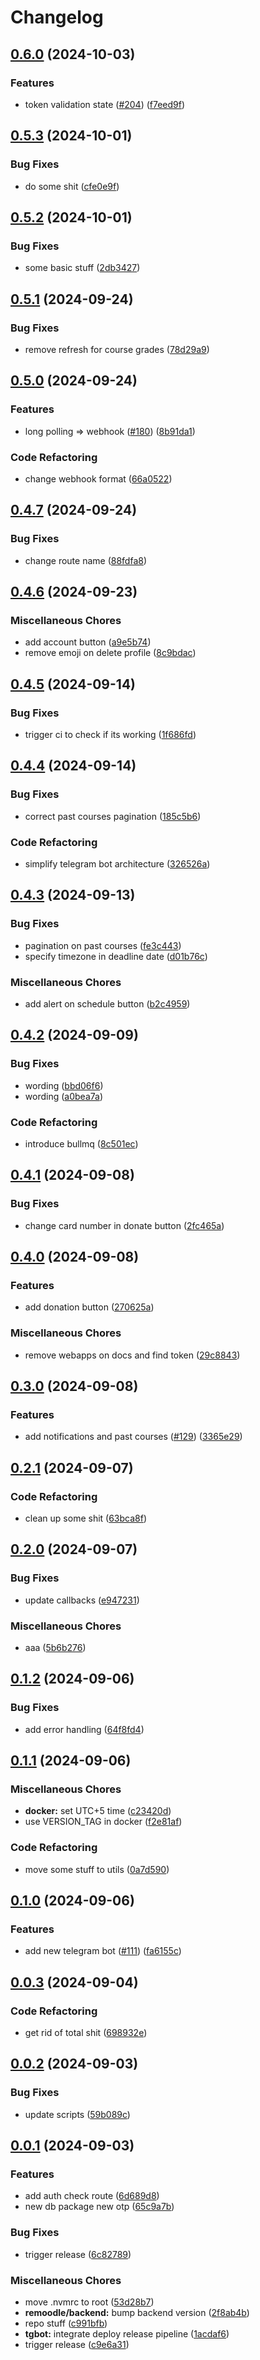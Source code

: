 # Changelog

## [0.6.0](https://github.com/remoodle/heresy/compare/remoodle/telegram-bot-v0.5.3...remoodle/telegram-bot-v0.6.0) (2024-10-03)


### Features

* token validation state ([#204](https://github.com/remoodle/heresy/issues/204)) ([f7eed9f](https://github.com/remoodle/heresy/commit/f7eed9f5b39949d1d2d2f335c973bbc9d8c01127))

## [0.5.3](https://github.com/remoodle/heresy/compare/remoodle/telegram-bot-v0.5.2...remoodle/telegram-bot-v0.5.3) (2024-10-01)


### Bug Fixes

* do some shit ([cfe0e9f](https://github.com/remoodle/heresy/commit/cfe0e9fc14f28a5fe65b75f386f86360af6d7f4d))

## [0.5.2](https://github.com/remoodle/heresy/compare/remoodle/telegram-bot-v0.5.1...remoodle/telegram-bot-v0.5.2) (2024-10-01)


### Bug Fixes

* some basic stuff ([2db3427](https://github.com/remoodle/heresy/commit/2db34273ab7a11c14ed2b7e2a3aec5caa4bfe3d4))

## [0.5.1](https://github.com/remoodle/heresy/compare/remoodle/telegram-bot-v0.5.0...remoodle/telegram-bot-v0.5.1) (2024-09-24)


### Bug Fixes

* remove refresh for course grades ([78d29a9](https://github.com/remoodle/heresy/commit/78d29a96205279b20420c527e53d6e99992925bd))

## [0.5.0](https://github.com/remoodle/heresy/compare/remoodle/telegram-bot-v0.4.7...remoodle/telegram-bot-v0.5.0) (2024-09-24)


### Features

* long polling =&gt; webhook ([#180](https://github.com/remoodle/heresy/issues/180)) ([8b91da1](https://github.com/remoodle/heresy/commit/8b91da177f7d1d7a320445bfe9cefe2661383ea3))


### Code Refactoring

* change webhook format ([66a0522](https://github.com/remoodle/heresy/commit/66a0522e30dec63d2e43a6e9dd3b6e18e479058d))

## [0.4.7](https://github.com/remoodle/heresy/compare/remoodle/telegram-bot-v0.4.6...remoodle/telegram-bot-v0.4.7) (2024-09-24)


### Bug Fixes

* change route name ([88fdfa8](https://github.com/remoodle/heresy/commit/88fdfa85e9e061aba1b40b3c605d7cac5da72674))

## [0.4.6](https://github.com/remoodle/heresy/compare/remoodle/telegram-bot-v0.4.5...remoodle/telegram-bot-v0.4.6) (2024-09-23)


### Miscellaneous Chores

* add account button ([a9e5b74](https://github.com/remoodle/heresy/commit/a9e5b74073e82d0dc4d05b6ce7ef6409ff7cc11a))
* remove emoji on delete profile ([8c9bdac](https://github.com/remoodle/heresy/commit/8c9bdac739c350ec35e9e2c7cbe1d7585fed00af))

## [0.4.5](https://github.com/remoodle/heresy/compare/remoodle/telegram-bot-v0.4.4...remoodle/telegram-bot-v0.4.5) (2024-09-14)


### Bug Fixes

* trigger ci to check if its working ([1f686fd](https://github.com/remoodle/heresy/commit/1f686fd44b8a6fbfb543c1b74bbd43db31a87686))

## [0.4.4](https://github.com/remoodle/heresy/compare/remoodle/telegram-bot-v0.4.3...remoodle/telegram-bot-v0.4.4) (2024-09-14)


### Bug Fixes

* correct past courses pagination ([185c5b6](https://github.com/remoodle/heresy/commit/185c5b609f8dd31836397ddb16dd122bf813c8f7))


### Code Refactoring

* simplify telegram bot architecture ([326526a](https://github.com/remoodle/heresy/commit/326526ae52534b7e6414916501bff9557f7ba08a))

## [0.4.3](https://github.com/remoodle/heresy/compare/remoodle/telegram-bot-v0.4.2...remoodle/telegram-bot-v0.4.3) (2024-09-13)


### Bug Fixes

* pagination on past courses ([fe3c443](https://github.com/remoodle/heresy/commit/fe3c443ffdd643d1946758481d1a3189976084f0))
* specify timezone in deadline date ([d01b76c](https://github.com/remoodle/heresy/commit/d01b76c7350ffaccf587fdcab73218c665180dbf))


### Miscellaneous Chores

* add alert on schedule button ([b2c4959](https://github.com/remoodle/heresy/commit/b2c49590fc7f8614cf6d3baea1e9a19f1f725b7a))

## [0.4.2](https://github.com/remoodle/heresy/compare/remoodle/telegram-bot-v0.4.1...remoodle/telegram-bot-v0.4.2) (2024-09-09)


### Bug Fixes

* wording ([bbd06f6](https://github.com/remoodle/heresy/commit/bbd06f632b1181b1d895243e5f213001e727f0aa))
* wording ([a0bea7a](https://github.com/remoodle/heresy/commit/a0bea7adfbe53c2d16b406204749043a74b553c4))


### Code Refactoring

* introduce bullmq ([8c501ec](https://github.com/remoodle/heresy/commit/8c501ec6781322c7f65e1220707a07e8e715401b))

## [0.4.1](https://github.com/remoodle/heresy/compare/remoodle/telegram-bot-v0.4.0...remoodle/telegram-bot-v0.4.1) (2024-09-08)


### Bug Fixes

* change card number in donate button ([2fc465a](https://github.com/remoodle/heresy/commit/2fc465ad712ed00cbd27d976ff411dfa63c24a6a))

## [0.4.0](https://github.com/remoodle/heresy/compare/remoodle/telegram-bot-v0.3.0...remoodle/telegram-bot-v0.4.0) (2024-09-08)


### Features

* add donation button ([270625a](https://github.com/remoodle/heresy/commit/270625a1e75c1460feb5eb52bcc35f1b0a995e96))


### Miscellaneous Chores

* remove webapps on docs and find token ([29c8843](https://github.com/remoodle/heresy/commit/29c88431960d976a280c421deb2b41ddb36d34b5))

## [0.3.0](https://github.com/remoodle/heresy/compare/remoodle/telegram-bot-v0.2.1...remoodle/telegram-bot-v0.3.0) (2024-09-08)


### Features

* add notifications and past courses ([#129](https://github.com/remoodle/heresy/issues/129)) ([3365e29](https://github.com/remoodle/heresy/commit/3365e292552785735303f86235b854ef31d33ff5))

## [0.2.1](https://github.com/remoodle/heresy/compare/remoodle/telegram-bot-v0.2.0...remoodle/telegram-bot-v0.2.1) (2024-09-07)


### Code Refactoring

* clean up some shit ([63bca8f](https://github.com/remoodle/heresy/commit/63bca8fe56f6f70f147e1caf779fe159fb62368b))

## [0.2.0](https://github.com/remoodle/heresy/compare/remoodle/telegram-bot-v0.1.2...remoodle/telegram-bot-v0.2.0) (2024-09-07)


### Bug Fixes

* update callbacks ([e947231](https://github.com/remoodle/heresy/commit/e947231d0a5324e2e1d2985634792d90d91493e4))


### Miscellaneous Chores

* aaa ([5b6b276](https://github.com/remoodle/heresy/commit/5b6b27695c409b09ade9fbd29c8df57d0d36a65b))

## [0.1.2](https://github.com/remoodle/heresy/compare/remoodle/telegram-bot-v0.1.1...remoodle/telegram-bot-v0.1.2) (2024-09-06)


### Bug Fixes

* add error handling ([64f8fd4](https://github.com/remoodle/heresy/commit/64f8fd42290137fc0dcacd218fd13e45ddc4a969))

## [0.1.1](https://github.com/remoodle/heresy/compare/remoodle/telegram-bot-v0.1.0...remoodle/telegram-bot-v0.1.1) (2024-09-06)


### Miscellaneous Chores

* **docker:** set UTC+5 time ([c23420d](https://github.com/remoodle/heresy/commit/c23420d4fc73433902debcd51689600c894cb607))
* use VERSION_TAG in docker ([f2e81af](https://github.com/remoodle/heresy/commit/f2e81af6391433c42fb438f83c7969c3151efb29))


### Code Refactoring

* move some stuff to utils ([0a7d590](https://github.com/remoodle/heresy/commit/0a7d590bc5e24bc9a6136b76092fc0346ac68559))

## [0.1.0](https://github.com/remoodle/heresy/compare/remoodle/telegram-bot-v0.0.3...remoodle/telegram-bot-v0.1.0) (2024-09-06)


### Features

* add new telegram bot ([#111](https://github.com/remoodle/heresy/issues/111)) ([fa6155c](https://github.com/remoodle/heresy/commit/fa6155c84ece2bc03c88709b8662e52130f48ebe))

## [0.0.3](https://github.com/remoodle/heresy/compare/remoodle/telegram-bot-v0.0.2...remoodle/telegram-bot-v0.0.3) (2024-09-04)


### Code Refactoring

* get rid of total shit ([698932e](https://github.com/remoodle/heresy/commit/698932e3b182ce9894de22928f262b6535e9323d))

## [0.0.2](https://github.com/remoodle/heresy/compare/remoodle/telegram-bot-v0.0.1...remoodle/telegram-bot-v0.0.2) (2024-09-03)


### Bug Fixes

* update scripts ([59b089c](https://github.com/remoodle/heresy/commit/59b089c33a4c7d1b30e4aed171018ae4bd5441df))

## [0.0.1](https://github.com/remoodle/heresy/compare/remoodle/telegram-bot-v0.0.1...remoodle/telegram-bot-v0.0.1) (2024-09-03)


### Features

* add auth check route ([6d689d8](https://github.com/remoodle/heresy/commit/6d689d8eab35586295f03d70362ef8af25c9309b))
* new db package new otp ([65c9a7b](https://github.com/remoodle/heresy/commit/65c9a7b8972e49683d3eb9b2a2a7f86d09ad2787))


### Bug Fixes

* trigger release ([6c82789](https://github.com/remoodle/heresy/commit/6c827898f0b9090aabd1540494e2b1b6703a5626))


### Miscellaneous Chores

* move .nvmrc to root ([53d28b7](https://github.com/remoodle/heresy/commit/53d28b7bd5e70bb9d67f08ef0a320aa766fda42a))
* **remoodle/backend:** bump backend version ([2f8ab4b](https://github.com/remoodle/heresy/commit/2f8ab4b894d6c9d118469dc0816a7d5dfc9c78dd))
* repo stuff ([c991bfb](https://github.com/remoodle/heresy/commit/c991bfbcd1145a5a8fb3ecfb3fbb10e8026e773a))
* **tgbot:** integrate deploy release pipeline ([1acdaf6](https://github.com/remoodle/heresy/commit/1acdaf6a10b022330c865ff1aa7f6ec3c91f000a))
* trigger release ([c9e6a31](https://github.com/remoodle/heresy/commit/c9e6a3118af88f532b2ca26d827e8316692cad71))
